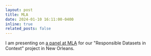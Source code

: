 ```yaml
---
layout: post
title: MLA
date: 2024-01-10 16:11:00-0400
inline: true
related_posts: false
---
```


I am presenting on [a panel at MLA](https://mla.confex.com/mla/2025/forum/sessions/readsessiondrill.cgi?username=19236&password=354262) for our "Responsible Datasets in Context" project in New Orleans.